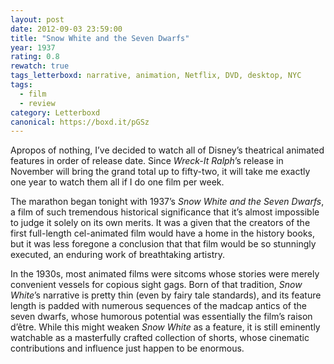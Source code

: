 ```yaml
---
layout: post 
date: 2012-09-03 23:59:00
title: "Snow White and the Seven Dwarfs"
year: 1937
rating: 0.8
rewatch: true
tags_letterboxd: narrative, animation, Netflix, DVD, desktop, NYC
tags:
  - film
  - review
category: Letterboxd
canonical: https://boxd.it/pGSz
---
```


Apropos of nothing, I’ve decided to watch all of Disney’s theatrical animated features in order of release date. Since <cite>Wreck-It Ralph</cite>’s release in November will bring the grand total up to fifty-two, it will take me exactly one year to watch them all if I do one film per week.

The marathon began tonight with 1937’s <cite>Snow White and the Seven Dwarfs</cite>, a film of such tremendous historical significance that it’s almost impossible to judge it solely on its own merits. It was a given that the creators of the first full-length cel-animated film would have a home in the history books, but it was less foregone a conclusion that that film would be so stunningly executed, an enduring work of breathtaking artistry.

In the 1930s, most animated films were sitcoms whose stories were merely convenient vessels for copious sight gags. Born of that tradition, <cite>Snow White</cite>’s narrative is pretty thin (even by fairy tale standards), and its feature length is padded with numerous sequences of the madcap antics of the seven dwarfs, whose humorous potential was essentially the film’s raison d’être. While this might weaken <cite>Snow White</cite> as a feature, it is still eminently watchable as a masterfully crafted collection of shorts, whose cinematic contributions and influence just happen to be enormous.
